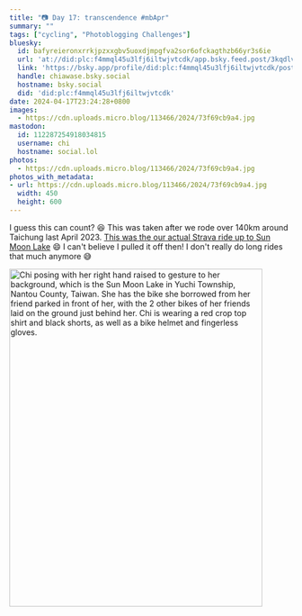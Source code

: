 ```yaml
---
title: "📷 Day 17: transcendence #mbApr"
summary: ""
tags: ["cycling", "Photoblogging Challenges"]
bluesky:
  id: bafyreieronxrrkjpzxxgbv5uoxdjmpgfva2sor6ofckagthzb66yr3s6ie
  url: 'at://did:plc:f4mmql45u3lfj6iltwjvtcdk/app.bsky.feed.post/3kqdlvsdjvn2n'
  link: 'https://bsky.app/profile/did:plc:f4mmql45u3lfj6iltwjvtcdk/post/3kqdlvsdjvn2n'
  handle: chiawase.bsky.social
  hostname: bsky.social
  did: 'did:plc:f4mmql45u3lfj6iltwjvtcdk'
date: 2024-04-17T23:24:28+0800
images:
  - https://cdn.uploads.micro.blog/113466/2024/73f69cb9a4.jpg
mastodon:
  id: 112287254918034815
  username: chi
  hostname: social.lol
photos:
  - https://cdn.uploads.micro.blog/113466/2024/73f69cb9a4.jpg
photos_with_metadata:
- url: https://cdn.uploads.micro.blog/113466/2024/73f69cb9a4.jpg
  width: 450
  height: 600
---
```


I guess this can count? 😆 This was taken after we rode over 140km around Taichung last April 2023. [This was the our actual Strava ride up to Sun Moon Lake](https://strava.app.link/AyGWaR58RIb) 😄 I can't believe I pulled it off then! I don't really do long rides that much anymore 😅

<img src="/img/uploads/2024/73f69cb9a4.jpg" width="450" height="600" alt="Chi posing with her right hand raised to gesture to her background, which is the Sun Moon Lake in Yuchi Township, Nantou County, Taiwan. She has the bike she borrowed from her friend parked in front of her, with the 2 other bikes of her friends laid on the ground just behind her. Chi is wearing a red crop top shirt and black shorts, as well as a bike helmet and fingerless gloves.">
